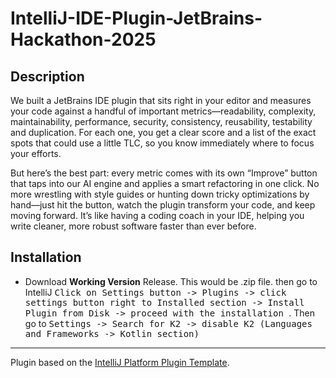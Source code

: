 # IntelliJ-IDE-Plugin-JetBrains-Hackathon-2025

## Description

We built a JetBrains IDE plugin that sits right in your editor and measures your code against a handful of important metrics—readability, complexity, maintainability, performance, security, consistency, reusability, testability and duplication. For each one, you get a clear score and a list of the exact spots that could use a little TLC, so you know immediately where to focus your efforts.

But here’s the best part: every metric comes with its own “Improve” button that taps into our AI engine and applies a smart refactoring in one click. No more wrestling with style guides or hunting down tricky optimizations by hand—just hit the button, watch the plugin transform your code, and keep moving forward. It’s like having a coding coach in your IDE, helping you write cleaner, more robust software faster than ever before.



## Installation

- Download **Working Version** Release. This would be .zip file.
  then go to IntelliJ <kbd>Click on Settings button -> Plugins -> click settings button right to Installed section -> Install Plugin from Disk -> proceed with the installation </kbd>. Then go to <kbd>Settings -> Search for K2 -> disable K2 (Languages and Frameworks -> Kotlin section) </kbd>
---
Plugin based on the [IntelliJ Platform Plugin Template][template].

[template]: https://github.com/JetBrains/intellij-platform-plugin-template
[docs:plugin-description]: https://plugins.jetbrains.com/docs/intellij/plugin-user-experience.html#plugin-description-and-presentation
